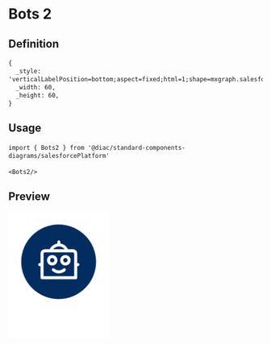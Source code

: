 # Bots 2

## Definition

```
{
  _style: 'verticalLabelPosition=bottom;aspect=fixed;html=1;shape=mxgraph.salesforce.bots2;',
  _width: 60,
  _height: 60,
}
```

## Usage

```
import { Bots2 } from '@diac/standard-components-diagrams/salesforcePlatform'

<Bots2/>
```

## Preview

<img src="./bots-2.png" width="200"/>
